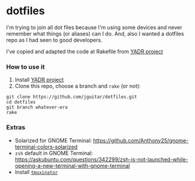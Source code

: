 # dotfiles

I'm trying to join all dot files because I'm using some devices and never remember what things (or aliases) can I do. And, also I wanted a dotfiles repo as I had seen to good developers.

I've copied and adapted the code at Rakefile from [YADR project](https://github.com/skwp/dotfiles)

### How to use it

1. Install [YADR project](https://github.com/skwp/dotfiles)
2. Clone this repo, choose a branch and `rake` (or not):

```shell
git clone https://github.com/jguitar/dotfiles.git
cd dotfiles
git branch whatever-era
rake
```

### Extras

* Solarized for GNOME Terminal: https://github.com/Anthony25/gnome-terminal-colors-solarized
* `zsh` default in GNOME Terminal: https://askubuntu.com/questions/342299/zsh-is-not-launched-while-opening-a-new-terminal-with-gnome-terminal
* Install [`tmuxinator`](https://github.com/tmuxinator/tmuxinator)

